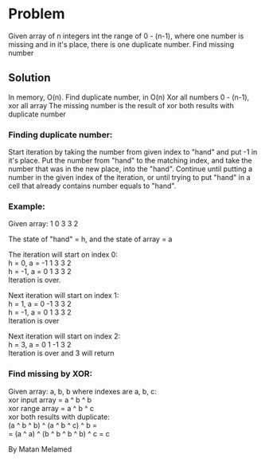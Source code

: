 # Problem
Given array of n integers int the range of 0 - (n-1),
where one number is missing and in it's place, there is one duplicate number.
Find missing number

## Solution
In memory, O(n).
Find duplicate number, in O(n)
Xor all numbers 0 - (n-1), xor all array
The missing number is the result of xor both results with duplicate number

### Finding duplicate number:
Start iteration by taking the number from given index to "hand" and put -1 in it's place.
Put the number from "hand" to the matching index, and take the number that was in the new place, into the "hand".
Continue until putting a number in the given index of the iteration,
or until trying to put "hand" in a cell that already contains number equals to "hand".

### Example:
Given array: 1 0 3 3 2

The state of "hand" = h, and the state of array = a

The iteration will start on index 0:<br>
h = 0, a = -1 1 3 3 2<br>
h = -1, a = 0 1 3 3 2<br>
Iteration is over.

Next iteration will start on index 1:<br>
h = 1, a = 0 -1 3 3 2<br>
h = -1, a = 0 1 3 3 2<br>
Iteration is over<br>

Next iteration will start on index 2:<br>
h = 3, a = 0 1 -1 3 2<br>
Iteration is over and 3 will return

### Find missing by XOR:
Given array: a, b, b where indexes are a, b, c:<br>
xor input array = a ^ b ^ b<br>
xor range array = a ^ b ^ c<br>
xor both results with duplicate:<br>
(a ^ b ^ b) ^ (a ^ b ^ c) ^ b =<br>
= (a ^ a) ^ (b ^ b ^ b ^ b) ^ c = c<br>

By Matan Melamed